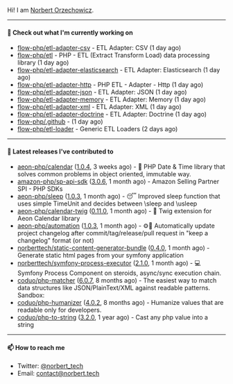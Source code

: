 Hi!
I am [Norbert Orzechowicz](https://norbert.tech/).

---

#### 👷 Check out what I'm currently working on

- [flow-php/etl-adapter-csv](https://github.com/flow-php/etl-adapter-csv) - ETL Adapter: CSV (1 day ago)
- [flow-php/etl](https://github.com/flow-php/etl) - PHP - ETL (Extract Transform Load) data processing library  (1 day ago)
- [flow-php/etl-adapter-elasticsearch](https://github.com/flow-php/etl-adapter-elasticsearch) - ETL Adapter: Elasticsearch (1 day ago)
- [flow-php/etl-adapter-http](https://github.com/flow-php/etl-adapter-http) - PHP ETL - Adapter - Http (1 day ago)
- [flow-php/etl-adapter-json](https://github.com/flow-php/etl-adapter-json) - ETL Adapter: JSON (1 day ago)
- [flow-php/etl-adapter-memory](https://github.com/flow-php/etl-adapter-memory) - ETL Adapter: Memory (1 day ago)
- [flow-php/etl-adapter-xml](https://github.com/flow-php/etl-adapter-xml) - ETL Adapter: XML (1 day ago)
- [flow-php/etl-adapter-doctrine](https://github.com/flow-php/etl-adapter-doctrine) - ETL Adapter: Doctrine (1 day ago)
- [flow-php/.github](https://github.com/flow-php/.github) -  (1 day ago)
- [flow-php/etl-loader](https://github.com/flow-php/etl-loader) - Generic ETL Loaders (2 days ago)

---

#### 🔭 Latest releases I've contributed to

- [aeon-php/calendar](https://github.com/aeon-php/calendar) ([1.0.4](https://github.com/aeon-php/calendar/releases/tag/1.0.4), 3 weeks ago) - 📅 PHP Date &amp; Time library that solves common problems in object oriented, immutable way. 
- [amazon-php/sp-api-sdk](https://github.com/amazon-php/sp-api-sdk) ([3.0.6](https://github.com/amazon-php/sp-api-sdk/releases/tag/3.0.6), 1 month ago) - Amazon Selling Partner SPI - PHP SDKs
- [aeon-php/sleep](https://github.com/aeon-php/sleep) ([1.0.3](https://github.com/aeon-php/sleep/releases/tag/1.0.3), 1 month ago) - 😴 Improved sleep function that uses simple TimeUnit and decides between \sleep and \usleep
- [aeon-php/calendar-twig](https://github.com/aeon-php/calendar-twig) ([0.11.0](https://github.com/aeon-php/calendar-twig/releases/tag/0.11.0), 1 month ago) - 🌱 Twig extension for Aeon Calendar library 
- [aeon-php/automation](https://github.com/aeon-php/automation) ([1.0.3](https://github.com/aeon-php/automation/releases/tag/1.0.3), 1 month ago) - ⚙️📝 Automatically update project changelog after commit/tag/release/pull request in &#34;keep a changelog&#34; format (or not) 
- [norberttech/static-content-generator-bundle](https://github.com/norberttech/static-content-generator-bundle) ([0.4.0](https://github.com/norberttech/static-content-generator-bundle/releases/tag/0.4.0), 1 month ago) - Generate static html pages from your symfony application
- [norberttech/symfony-process-executor](https://github.com/norberttech/symfony-process-executor) ([2.1.0](https://github.com/norberttech/symfony-process-executor/releases/tag/2.1.0), 1 month ago) - 💻 Symfony Process Component on steroids, async/sync execution chain.
- [coduo/php-matcher](https://github.com/coduo/php-matcher) ([6.0.7](https://github.com/coduo/php-matcher/releases/tag/6.0.7), 8 months ago) - The easiest way to match data structures like JSON/PlainText/XML against readable patterns. Sandbox:
- [coduo/php-humanizer](https://github.com/coduo/php-humanizer) ([4.0.2](https://github.com/coduo/php-humanizer/releases/tag/4.0.2), 8 months ago) - Humanize values that are readable only for developers.
- [coduo/php-to-string](https://github.com/coduo/php-to-string) ([3.2.0](https://github.com/coduo/php-to-string/releases/tag/3.2.0), 1 year ago) - Cast any php value into a string 

---

#### 📫 How to reach me

- Twitter: [@norbert_tech](https://twitter.com/norbert_tech)
- Email: [contact@norbert.tech](mailto://contact@norbert.tech)